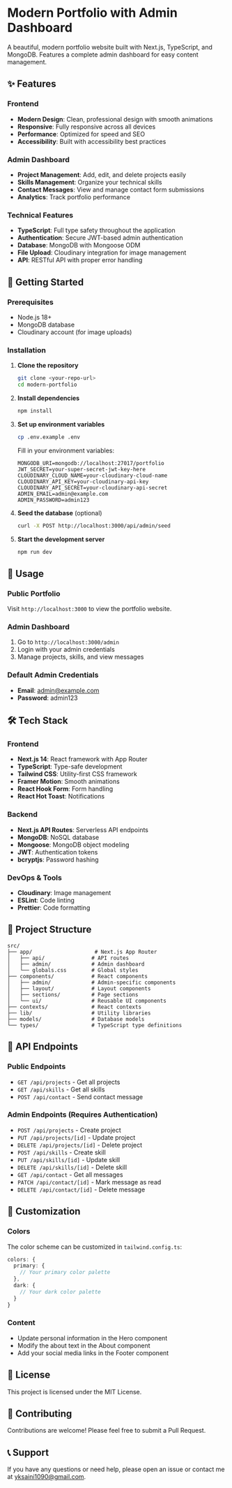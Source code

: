 # Modern Portfolio with Admin Dashboard

A beautiful, modern portfolio website built with Next.js, TypeScript, and MongoDB. Features a complete admin dashboard for easy content management.

## ✨ Features

### Frontend
- **Modern Design**: Clean, professional design with smooth animations
- **Responsive**: Fully responsive across all devices
- **Performance**: Optimized for speed and SEO
- **Accessibility**: Built with accessibility best practices

### Admin Dashboard
- **Project Management**: Add, edit, and delete projects easily
- **Skills Management**: Organize your technical skills
- **Contact Messages**: View and manage contact form submissions
- **Analytics**: Track portfolio performance

### Technical Features
- **TypeScript**: Full type safety throughout the application
- **Authentication**: Secure JWT-based admin authentication
- **Database**: MongoDB with Mongoose ODM
- **File Upload**: Cloudinary integration for image management
- **API**: RESTful API with proper error handling

## 🚀 Getting Started

### Prerequisites
- Node.js 18+ 
- MongoDB database
- Cloudinary account (for image uploads)

### Installation

1. **Clone the repository**
   ```bash
   git clone <your-repo-url>
   cd modern-portfolio
   ```

2. **Install dependencies**
   ```bash
   npm install
   ```

3. **Set up environment variables**
   ```bash
   cp .env.example .env
   ```
   
   Fill in your environment variables:
   ```env
   MONGODB_URI=mongodb://localhost:27017/portfolio
   JWT_SECRET=your-super-secret-jwt-key-here
   CLOUDINARY_CLOUD_NAME=your-cloudinary-cloud-name
   CLOUDINARY_API_KEY=your-cloudinary-api-key
   CLOUDINARY_API_SECRET=your-cloudinary-api-secret
   ADMIN_EMAIL=admin@example.com
   ADMIN_PASSWORD=admin123
   ```

4. **Seed the database** (optional)
   ```bash
   curl -X POST http://localhost:3000/api/admin/seed
   ```

5. **Start the development server**
   ```bash
   npm run dev
   ```

## 📱 Usage

### Public Portfolio
Visit `http://localhost:3000` to view the portfolio website.

### Admin Dashboard
1. Go to `http://localhost:3000/admin`
2. Login with your admin credentials
3. Manage projects, skills, and view messages

### Default Admin Credentials
- **Email**: admin@example.com
- **Password**: admin123

## 🛠️ Tech Stack

### Frontend
- **Next.js 14**: React framework with App Router
- **TypeScript**: Type-safe development
- **Tailwind CSS**: Utility-first CSS framework
- **Framer Motion**: Smooth animations
- **React Hook Form**: Form handling
- **React Hot Toast**: Notifications

### Backend
- **Next.js API Routes**: Serverless API endpoints
- **MongoDB**: NoSQL database
- **Mongoose**: MongoDB object modeling
- **JWT**: Authentication tokens
- **bcryptjs**: Password hashing

### DevOps & Tools
- **Cloudinary**: Image management
- **ESLint**: Code linting
- **Prettier**: Code formatting

## 📁 Project Structure

```
src/
├── app/                    # Next.js App Router
│   ├── api/               # API routes
│   ├── admin/             # Admin dashboard
│   └── globals.css        # Global styles
├── components/            # React components
│   ├── admin/             # Admin-specific components
│   ├── layout/            # Layout components
│   ├── sections/          # Page sections
│   └── ui/                # Reusable UI components
├── contexts/              # React contexts
├── lib/                   # Utility libraries
├── models/                # Database models
└── types/                 # TypeScript type definitions
```

## 🔧 API Endpoints

### Public Endpoints
- `GET /api/projects` - Get all projects
- `GET /api/skills` - Get all skills
- `POST /api/contact` - Send contact message

### Admin Endpoints (Requires Authentication)
- `POST /api/projects` - Create project
- `PUT /api/projects/[id]` - Update project
- `DELETE /api/projects/[id]` - Delete project
- `POST /api/skills` - Create skill
- `PUT /api/skills/[id]` - Update skill
- `DELETE /api/skills/[id]` - Delete skill
- `GET /api/contact` - Get all messages
- `PATCH /api/contact/[id]` - Mark message as read
- `DELETE /api/contact/[id]` - Delete message

## 🎨 Customization

### Colors
The color scheme can be customized in `tailwind.config.ts`:
```typescript
colors: {
  primary: {
    // Your primary color palette
  },
  dark: {
    // Your dark color palette
  }
}
```

### Content
- Update personal information in the Hero component
- Modify the about text in the About component
- Add your social media links in the Footer component

## 📄 License

This project is licensed under the MIT License.

## 🤝 Contributing

Contributions are welcome! Please feel free to submit a Pull Request.

## 📞 Support

If you have any questions or need help, please open an issue or contact me at yksaini1090@gmail.com.